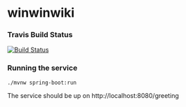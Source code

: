 # winwinwiki

### Travis Build Status

[![Build Status](https://travis-ci.com/winwinwiki/winwinwiki.svg?branch=master)](https://travis-ci.com/winwinwiki/winwinwiki)

### Running the service

    ./mvnw spring-boot:run

The service should be up on http://localhost:8080/greeting
